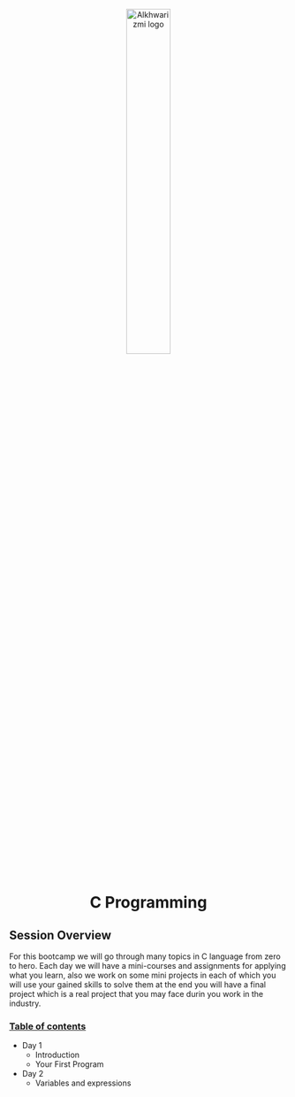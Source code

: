 <p align="center">
<img src="https://avatars.githubusercontent.com/u/72388724?s=280&v=4" width="200" alt="Alkhwarizmi logo" style="display: block;
  margin-left: auto;
  margin-right: auto;
  width: 40%;">
</p>
<h1 align="center"> C Programming </h1>

## Session Overview
For this bootcamp we will go through many topics in C language from zero to hero.
Each day we will have a mini-courses and assignments for applying what you learn, also we work on some mini projects in each of which you will use your gained skills to solve them at the end you will have a final project which is a real project that you may face durin you work in the industry.


### [Table of contents]()
- Day 1
  - Introduction
  - Your First Program
- Day 2
  - Variables and expressions
